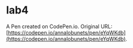 # lab4

A Pen created on CodePen.io. Original URL: [https://codepen.io/annalobunets/pen/eYqWKdb](https://codepen.io/annalobunets/pen/eYqWKdb).

